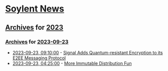 # [Soylent News](../../../README.md)

## [Archives](../../index.md) for [2023](../index.md)

### [Archives](../../index.md) for [2023-09-23](index.md)

* [2023-09-23, 09:10:00](https://soylentnews.org/article.pl?sid=23/09/22/0623207&from=rss) - [Signal Adds Quantum-resistant Encryption to its E2EE Messaging Protocol](https://soylentnews.org/article.pl?sid=23/09/22/0623207&from=rss)
* [2023-09-23, 04:25:00](https://soylentnews.org/article.pl?sid=23/09/22/068234&from=rss) - [More Immutable Distribution Fun](https://soylentnews.org/article.pl?sid=23/09/22/068234&from=rss)
